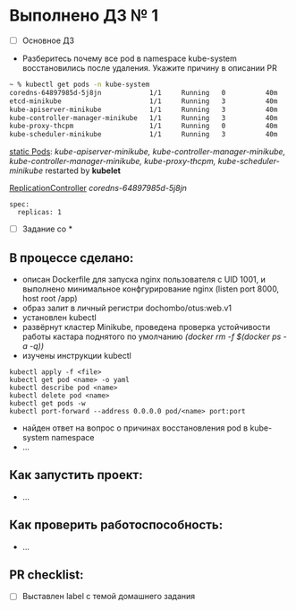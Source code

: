 # Выполнено ДЗ № 1

 - [ ] Основное ДЗ
 - Разберитесь почему все pod в namespace kube-system восстановились
после удаления. Укажите причину в описании PR

``` sh 
~ % kubectl get pods -n kube-system
coredns-64897985d-5j8jn            1/1     Running   0          40m
etcd-minikube                      1/1     Running   3          40m
kube-apiserver-minikube            1/1     Running   3          40m
kube-controller-manager-minikube   1/1     Running   3          40m
kube-proxy-thcpm                   1/1     Running   0          40m
kube-scheduler-minikube            1/1     Running   3          40m
```
[static Pods](https://kubernetes.io/docs/tasks/configure-pod-container/static-pod/): 
*kube-apiserver-minikube, kube-controller-manager-minikube, 
kube-controller-manager-minikube, kube-proxy-thcpm, kube-scheduler-minikube*
restarted by **kubelet**

[ReplicationController](https://kubernetes.io/docs/concepts/workloads/controllers/replicationcontroller/#what-is-a-replicationcontroller)
*coredns-64897985d-5j8jn*
```
spec:
  replicas: 1
```

 - [ ] Задание со *

## В процессе сделано:
 - описан Dockerfile для запуска nginx пользователя с UID 1001, 
 и выполнено минимальное конфгурирование nginx (listen port 8000, host root /app)
 - образ залит в личный регистри dochombo/otus:web.v1
 - установлен kubectl
 - развёрнут кластер Minikube, проведена проверка устойчивости работы 
кастара поднятого по умолчанию *(docker rm -f $(docker ps -a -q))*
 - изучены инструкции kubectl 

``` 
kubectl apply -f <file>
kubectl get pod <name> -o yaml
kubectl describe pod <name>
kubectl delete pod <name>
kubectl get pods -w
kubectl port-forward --address 0.0.0.0 pod/<name> port:port
```
 - найден ответ на вопрос о причинах восстановления pod в kube-system namespace
 - ...

## Как запустить проект:
 - ...

## Как проверить работоспособность:
 - ...

## PR checklist:
 - [ ] Выставлен label с темой домашнего задания
